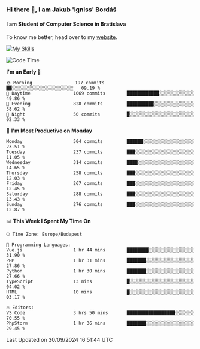 ### Hi there 👋, I am Jakub 'igniss' Bordáš

#### I am Student of Computer Science in Bratislava
To know me better, head over to my [website](https://bordas.sk).

[![My Skills](https://skillicons.dev/icons?i=js,html,css,figma,svelte,java,kotlin,python,postgresql,typescript,nest,nodejs)](https://bordas.sk)


<!--START_SECTION:waka-->
![Code Time](http://img.shields.io/badge/Code%20Time-1%2C533%20hrs%201%20min-blue)

**I'm an Early 🐤** 

```text
🌞 Morning                197 commits         ██░░░░░░░░░░░░░░░░░░░░░░░   09.19 % 
🌆 Daytime                1069 commits        ████████████░░░░░░░░░░░░░   49.86 % 
🌃 Evening                828 commits         ██████████░░░░░░░░░░░░░░░   38.62 % 
🌙 Night                  50 commits          █░░░░░░░░░░░░░░░░░░░░░░░░   02.33 % 
```
📅 **I'm Most Productive on Monday** 

```text
Monday                   504 commits         ██████░░░░░░░░░░░░░░░░░░░   23.51 % 
Tuesday                  237 commits         ███░░░░░░░░░░░░░░░░░░░░░░   11.05 % 
Wednesday                314 commits         ████░░░░░░░░░░░░░░░░░░░░░   14.65 % 
Thursday                 258 commits         ███░░░░░░░░░░░░░░░░░░░░░░   12.03 % 
Friday                   267 commits         ███░░░░░░░░░░░░░░░░░░░░░░   12.45 % 
Saturday                 288 commits         ███░░░░░░░░░░░░░░░░░░░░░░   13.43 % 
Sunday                   276 commits         ███░░░░░░░░░░░░░░░░░░░░░░   12.87 % 
```


📊 **This Week I Spent My Time On** 

```text
🕑︎ Time Zone: Europe/Budapest

💬 Programming Languages: 
Vue.js                   1 hr 44 mins        ████████░░░░░░░░░░░░░░░░░   31.90 % 
PHP                      1 hr 31 mins        ███████░░░░░░░░░░░░░░░░░░   27.86 % 
Python                   1 hr 30 mins        ███████░░░░░░░░░░░░░░░░░░   27.66 % 
TypeScript               13 mins             █░░░░░░░░░░░░░░░░░░░░░░░░   04.02 % 
HTML                     10 mins             █░░░░░░░░░░░░░░░░░░░░░░░░   03.17 % 

🔥 Editors: 
VS Code                  3 hrs 50 mins       ██████████████████░░░░░░░   70.55 % 
PhpStorm                 1 hr 36 mins        ███████░░░░░░░░░░░░░░░░░░   29.45 % 
```


 Last Updated on 30/09/2024 16:51:44 UTC
<!--END_SECTION:waka-->
